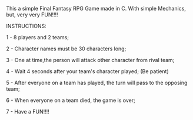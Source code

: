 This a simple Final Fantasy RPG Game made in C. With simple Mechanics, but, very very FUN!!!!

INSTRUCTIONS:

1 - 8 players and 2 teams;

2 - Character names must be 30 characters long;

3 - One at time,the person will attack other character from rival team;

4 - Wait 4 seconds after your team's character played; (Be patient)

5 - After everyone on a team has played, the turn will pass to the opposing team;

6 - When everyone on a team died, the game is over;

7 - Have a FUN!!!!
